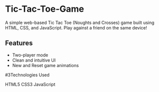 # Tic-Tac-Toe-Game

A simple web-based Tic Tac Toe (Noughts and Crosses) game built using HTML, CSS, and JavaScript. Play against a friend on the same device!

## Features

- Two-player mode
- Clean and intuitive UI
- New and Reset game animations

#3Technologies Used

HTML5
CSS3
JavaScript 
